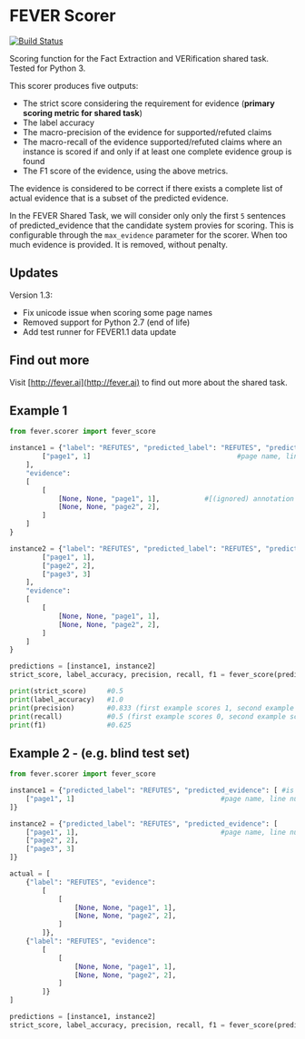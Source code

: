 # FEVER Scorer

[![Build Status](https://travis-ci.org/sheffieldnlp/fever-scorer.svg?branch=master)](https://travis-ci.org/sheffieldnlp/fever-scorer)

Scoring function for the Fact Extraction and VERification shared task. Tested for Python 3.

This scorer produces five outputs: 
 * The strict score considering the requirement for evidence (**primary scoring metric for shared task**)
 * The label accuracy
 * The macro-precision of the evidence for supported/refuted claims
 * The macro-recall of the evidence supported/refuted claims where an instance is scored if and only if at least one complete evidence group is found
 * The F1 score of the evidence, using the above metrics.
 
The evidence is considered to be correct if there exists a complete list of actual evidence that is a subset of the predicted evidence.

In the FEVER Shared Task, we will consider only only the first `5` sentences of predicted_evidence that the candidate system provies for scoring. This is configurable through the `max_evidence` parameter for the scorer. When too much evidence is provided. It is removed, without penalty.

## Updates
Version 1.3:
* Fix unicode issue when scoring some page names
* Removed support for Python 2.7 (end of life)
* Add test runner for FEVER1.1 data update

## Find out more

Visit [http://fever.ai](http://fever.ai) to find out more about the shared task.

## Example 1
```python
from fever.scorer import fever_score

instance1 = {"label": "REFUTES", "predicted_label": "REFUTES", "predicted_evidence": [ #is not strictly correct - missing (page2,2)
        ["page1", 1]                                    #page name, line number
    ], 
    "evidence":
    [
        [
            [None, None, "page1", 1],           #[(ignored) annotation job, (ignored) internal id, page name, line number]
            [None, None, "page2", 2],
        ]
    ]
}

instance2 = {"label": "REFUTES", "predicted_label": "REFUTES", "predicted_evidence": [
        ["page1", 1],                                   
        ["page2", 2],
        ["page3", 3]                                    
    ], 
    "evidence":
    [
        [
            [None, None, "page1", 1],   
            [None, None, "page2", 2],
        ]
    ]
}

predictions = [instance1, instance2]
strict_score, label_accuracy, precision, recall, f1 = fever_score(predictions)

print(strict_score)     #0.5
print(label_accuracy)   #1.0
print(precision)        #0.833 (first example scores 1, second example scores 2/3)
print(recall)           #0.5 (first example scores 0, second example scores 1)
print(f1)               #0.625 
```



## Example 2 - (e.g. blind test set)
```python
from fever.scorer import fever_score

instance1 = {"predicted_label": "REFUTES", "predicted_evidence": [ #is not strictly correct - missing (page2,2)
    ["page1", 1]                                    #page name, line number
]}

instance2 = {"predicted_label": "REFUTES", "predicted_evidence": [
    ["page1", 1],                                   #page name, line number
    ["page2", 2],
    ["page3", 3]
]}

actual = [
    {"label": "REFUTES", "evidence":
        [
            [
                [None, None, "page1", 1],
                [None, None, "page2", 2],
            ]
        ]},
    {"label": "REFUTES", "evidence":
        [
            [
                [None, None, "page1", 1],
                [None, None, "page2", 2],
            ]
        ]}
]

predictions = [instance1, instance2]
strict_score, label_accuracy, precision, recall, f1 = fever_score(predictions,actual)

```

